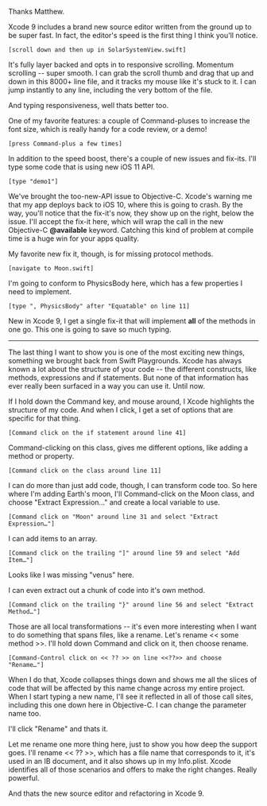 Thanks Matthew.

Xcode 9 includes a brand new source editor written from the ground up to be super fast. In fact, the editor's speed is the first thing I think you'll notice.

    [scroll down and then up in SolarSystemView.swift]

It's fully layer backed and opts in to responsive scrolling. Momentum scrolling -- super smooth. I can grab the scroll thumb and drag that up and down in this 8000+ line file, and it tracks my mouse like it's stuck to it. I can jump instantly to any line, including the very bottom of the file.

And typing responsiveness, well thats better too.

One of my favorite features: a couple of Command-pluses to increase the font size, which is really handy for a code review, or a demo!

    [press Command-plus a few times]
    
In addition to the speed boost, there's a couple of new issues and fix-its. I'll type some code that is using new iOS 11 API.

    [type "demo1"]
    
We've brought the too-new-API issue to Objective-C. Xcode's warning me that my app deploys back to iOS 10, where this is going to crash. By the way, you'll notice that the fix-it's now, they show up on the right, below the issue. I'll accept the fix-it here, which will wrap the call in the new Objective-C **@available** keyword. Catching this kind of problem at compile time is a huge win for your apps quality.
    
My favorite new fix it, though, is for missing protocol methods.

    [navigate to Moon.swift]
    
I'm going to conform to PhysicsBody here, which has a few properties I need to implement.
    
    [type ", PhysicsBody" after "Equatable" on line 11]
    
New in Xcode 9, I get a single fix-it that will implement **all** of the methods in one go. This one is going to save so much typing.

----------------------------------------

The last thing I want to show you is one of the most exciting new things, something we brought back from Swift Playgrounds. Xcode has always known a lot about the structure of your code -- the different constructs, like methods, expressions and if statements. But none of that information has ever really been surfaced in a way you can use it. Until now.

If I hold down the Command key, and mouse around, I Xcode highlights the structure of my code. And when I click, I get a set of options that are specific for that thing.

    [Command click on the if statement around line 41]
    
Command-clicking on this class, gives me different options, like adding a method or property.

    [Command click on the class around line 11]
    
I can do more than just add code, though, I can transform code too. So here where I'm adding Earth's moon, I'll Command-click on the Moon class, and choose "Extract Expression…" and create a local variable to use.

    [Command click on "Moon" around line 31 and select "Extract Expression…"]
    
I can add items to an array.

    [Command click on the trailing "]" around line 59 and select "Add Item…"]
    
Looks like I was missing "venus" here.

I can even extract out a chunk of code into it's own method.

    [Command click on the trailing "}" around line 56 and select "Extract Method…"]

Those are all local transformations -- it's even more interesting when I want to do something that spans files, like a rename. Let's rename << some method >>. I'll hold down Command and click on it, then choose rename.

    [Command-Control click on << ?? >> on line <<??>> and choose "Rename…"]
    
When I do that, Xcode collapses things down and shows me all the slices of code that will be affected by this name change across my entire project. When I start typing a new name, I'll see it reflected in all of those call sites, including this one down here in Objective-C. I can change the parameter name too.

I'll click "Rename" and thats it.

Let me rename one more thing here, just to show you how deep the support goes. I'll rename << ?? >>, which has a file name that corresponds to it, it's used in an IB document, and it also shows up in my Info.plist. Xcode identifies all of those scenarios and offers to make the right changes. Really powerful.

And thats the new source editor and refactoring in Xcode 9.
 
